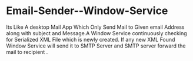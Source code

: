 # Email-Sender--Window-Service
Its Like A desktop Mail App Which Only Send Mail to Given email Address along with subject and Message.A Window Service continuously checking for Serialized XML File which is newly created. If any new XML Found Window Service will send it to SMTP Server and SMTP server forward the mail to recipient .
